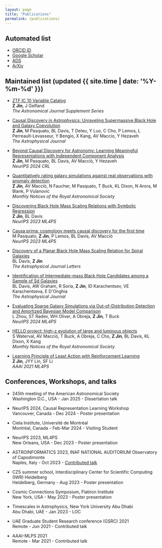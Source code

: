 ```yaml
---
layout: page
title: "Publications"
permalink: /publications/
---
```


## Automated list
- [ORCID ID](https://orcid.org/0009-0000-2506-6645)
- [Google Scholar](https://scholar.google.com/citations?user=iBYSynwAAAAJ&hl=en)
- [ADS](https://ui.adsabs.harvard.edu/search/q=orcid%3A0009-0000-2506-6645&sort=date+desc)
- [ArXiv](http://arxiv.org/a/jin_z_1)


## Maintained list (updated {{ site.time | date: '%Y-%m-%d' }})
- [ZTF IC 10 Variable Catalog](https://doi.org/10.3847/1538-4365/adc7fe)\
    **Z Jin**, J Gelfand\
    *The Astronomical Journal Supplement Series*
    
- [Causal Discovery in Astrophysics: Unraveling Supermassive Black Hole and Galaxy Coevolution](https://doi.org/10.3847/1538-4357/ad9ded)\
    **Z Jin**, M Pasquato, BL Davis, T Deleu, Y Luo, C Cho, P Lemos, L Perreault-Levasseur, Y Bengio, X Kang, AV Maccio, Y Hezaveh\
    *The Astrophysical Journal*

- [Beyond Causal Discovery for Astronomy: Learning Meaningful Representations with Independent Component Analysis](https://arxiv.org/abs/2410.14775)\
    **Z Jin**, M Pasquato, BL Davis, AV Macciò, Y Hezaveh\
    *NeurlPS 2024 CRL*

- [Quantitatively rating galaxy simulations against real observations with anomaly detection](https://academic.oup.com/mnras/article/529/4/3536/7612260)\
    **Z Jin**, AV Macciò, N Faucher, M Pasquato, T Buck, KL Dixon, N Arora, M Blank, P Vulanovic\
    *Monthly Notices of the Royal Astronomical Society*

- [Discovering Black Hole Mass Scaling Relations with Symbolic Regression](https://arxiv.org/abs/2310.19406)\
  **Z Jin**, BL Davis\
  *NeurlPS 2023 ML4PS*

- [Causa prima: cosmology meets causal discovery for the first time](https://arxiv.org/abs/2311.15160)\
    M Pasquato, **Z Jin**, P Lemos, BL Davis, AV Macciò\
    *NeurlPS 2023 ML4PS*

- [Discovery of a Planar Black Hole Mass Scaling Relation for Spiral Galaxies](https://iopscience.iop.org/article/10.3847/2041-8213/acfa98)\
    BL Davis, **Z Jin**\
    *The Astrophysical Journal Letters*

- [Identification of Intermediate-mass Black Hole Candidates among a Sample of Sd Galaxies](https://iopscience.iop.org/article/10.3847/1538-4357/ad55eb)\
    BL Davis, AW Graham, R Soria, **Z Jin**, ID Karachentsev, VE Karachentseva, E D'Onghia\
    *The Astrophysical Journal*

- [Evaluating Sparse Galaxy Simulations via Out-of-Distribution Detection and Amortized Bayesian Model Comparison](https://arxiv.org/abs/2410.10606)\
    L Zhou, ST Radev, WH Oliver, A Obreja, **Z Jin**, T Buck\
    *NeurlPS 2024 ML4PS*

- [HELLO project: high-z evolution of large and luminous objects](https://academic.oup.com/mnras/article/533/2/1463/7730267)\
    S Waterval, AV Macciò, T Buck, A Obreja, C Cho, **Z Jin**, BL Davis, KL Dixon, X Kang\
    *Monthly Notices of the Royal Astronomical Society*

- [Learning Principle of Least Action with Reinforcement Learning](https://arxiv.org/abs/2011.11891)\
    **Z Jin**, JYY Lin, SF Li\
    *AAAI 2021 ML4PS*


## Conferences, Workshops, and talks
- 245th meeting of the American Astronomical Society\
    Washington D.C., USA - Jan 2025 - Dissertation talk

-  NeurIPS 2024, Causal Representation Learning Workshop\
    Vancouver, Canada - Dec 2024 - Poster presentation

- Ciela Institute, Université de Montréal\
    Montréal, Canada - Feb-Mar 2024 - Visiting Student
    
- NeurIPS 2023, ML4PS\
    New Orleans, USA - Dec 2023 - Poster presentation

- ASTROINFORMATICS 2023, INAF NATIONAL AUDITORIUM Observatory of Capodimonte\
    Naples, Italy - Oct 2023 - [Contributed talk](https://ui.adsabs.harvard.edu/abs/2023VMSAI...4...15J/abstract)

- CZS summer school, Interdisciplinary Center for Scientific Computing (IWR) Heidelberg\
    Heidelberg, Germany - Aug 2023 - Poster presentation

- Cosmic Connections Symposium, Flatiron Institute\
    New York, USA - May 2023 - Poster presentation

- Timescales in Astrophysics, New York University Abu Dhabi\
    Abu Dhabi, UAE - Jan 2023 - LOC

- UAE Graduate Student Research conference (GSRC) 2021\
    Remote - Jun 2021 - Contributed talk

- AAAI-MLPS 2021\
    Remote - Mar 2021 - Contributed talk